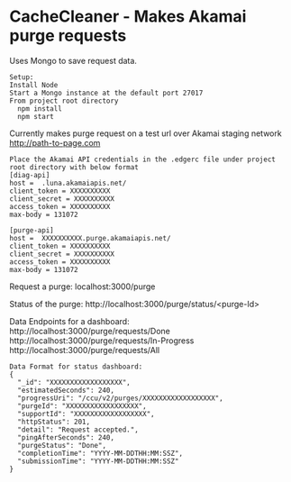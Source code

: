 CacheCleaner - Makes Akamai purge requests
============
Uses Mongo to save request data.

```
Setup:
Install Node
Start a Mongo instance at the default port 27017
From project root directory
  npm install 
  npm start
```

Currently makes purge request on a test url over Akamai staging network
http://path-to-page.com

```
Place the Akamai API credentials in the .edgerc file under project root directory with below format
[diag-api]
host =  .luna.akamaiapis.net/
client_token = XXXXXXXXXX
client_secret = XXXXXXXXXX
access_token = XXXXXXXXXX
max-body = 131072

[purge-api]
host =  XXXXXXXXXX.purge.akamaiapis.net/
client_token = XXXXXXXXXX
client_secret = XXXXXXXXXX
access_token = XXXXXXXXXX
max-body = 131072
```

Request a purge:
localhost:3000/purge

Status of the purge:
http://localhost:3000/purge/status/<<purge-Id>purge-Id>

Data Endpoints for a dashboard:<br/>
http://localhost:3000/purge/requests/Done<br/>
http://localhost:3000/purge/requests/In-Progress<br/>
http://localhost:3000/purge/requests/All

```
Data Format for status dashboard:
{
  "_id": "XXXXXXXXXXXXXXXXXX",
  "estimatedSeconds": 240,
  "progressUri": "/ccu/v2/purges/XXXXXXXXXXXXXXXXXX",
  "purgeId": "XXXXXXXXXXXXXXXXXX",
  "supportId": "XXXXXXXXXXXXXXXXXX",
  "httpStatus": 201,
  "detail": "Request accepted.",
  "pingAfterSeconds": 240,
  "purgeStatus": "Done",
  "completionTime": "YYYY-MM-DDTHH:MM:SSZ",
  "submissionTime": "YYYY-MM-DDTHH:MM:SSZ"
}
```
